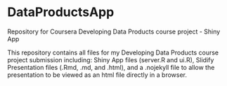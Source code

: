 # DataProductsApp
Repository for Coursera Developing Data Products course project - Shiny App

This repository contains all files for my Developing Data Products course project submission including: Shiny App files (server.R and ui.R), Slidify Presentation files (.Rmd, .md, and .html), and a .nojekyll file to allow the presentation to be viewed as an html file directly in a browser.

